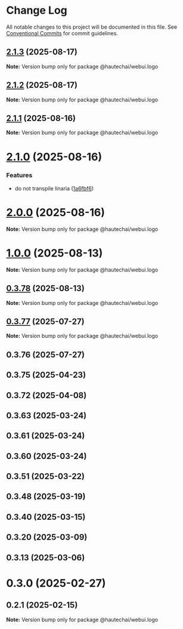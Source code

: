 # Change Log

All notable changes to this project will be documented in this file.
See [Conventional Commits](https://conventionalcommits.org) for commit guidelines.

## [2.1.3](https://github.com/HautechAI/webui/compare/@hautechai/webui.logo@2.1.2...@hautechai/webui.logo@2.1.3) (2025-08-17)

**Note:** Version bump only for package @hautechai/webui.logo

## [2.1.2](https://github.com/HautechAI/webui/compare/@hautechai/webui.logo@2.1.1...@hautechai/webui.logo@2.1.2) (2025-08-17)

**Note:** Version bump only for package @hautechai/webui.logo

## [2.1.1](https://github.com/HautechAI/webui/compare/@hautechai/webui.logo@2.1.0...@hautechai/webui.logo@2.1.1) (2025-08-16)

**Note:** Version bump only for package @hautechai/webui.logo

# [2.1.0](https://github.com/HautechAI/webui/compare/@hautechai/webui.logo@1.0.0...@hautechai/webui.logo@2.1.0) (2025-08-16)

### Features

- do not transpile linaria ([1a6fbf6](https://github.com/HautechAI/webui/commit/1a6fbf6353a0e5028040006b5045170cf83f1ba0))

# [2.0.0](https://github.com/HautechAI/webui/compare/@hautechai/webui.logo@1.0.0...@hautechai/webui.logo@2.0.0) (2025-08-16)

**Note:** Version bump only for package @hautechai/webui.logo

# [1.0.0](https://github.com/HautechAI/webui/compare/@hautechai/webui.logo@0.3.78...@hautechai/webui.logo@1.0.0) (2025-08-13)

**Note:** Version bump only for package @hautechai/webui.logo

## [0.3.78](https://github.com/HautechAI/webui/compare/@hautechai/webui.logo@0.3.77...@hautechai/webui.logo@0.3.78) (2025-08-13)

**Note:** Version bump only for package @hautechai/webui.logo

## [0.3.77](https://github.com/HautechAI/webui/compare/@hautechai/webui.logo@0.3.76...@hautechai/webui.logo@0.3.77) (2025-07-27)

**Note:** Version bump only for package @hautechai/webui.logo

## 0.3.76 (2025-07-27)

## 0.3.75 (2025-04-23)

## 0.3.72 (2025-04-08)

## 0.3.63 (2025-03-24)

## 0.3.61 (2025-03-24)

## 0.3.60 (2025-03-24)

## 0.3.51 (2025-03-22)

## 0.3.48 (2025-03-19)

## 0.3.40 (2025-03-15)

## 0.3.20 (2025-03-09)

## 0.3.13 (2025-03-06)

# 0.3.0 (2025-02-27)

## 0.2.1 (2025-02-15)

**Note:** Version bump only for package @hautechai/webui.logo
